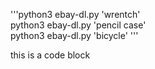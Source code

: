 '''python3 ebay-dl.py 'wrentch'  
python3 ebay-dl.py 'pencil case'  
python3 ebay-dl.py 'bicycle'  '''

this is a code block
